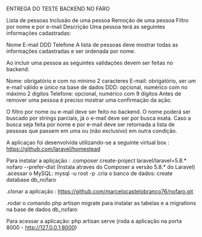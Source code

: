 ENTREGA DO TESTE BACKEND NO FARO

Lista de pessoas
Inclusão de uma pessoa
Remoção de uma pessoa
Filtro por nome e por e-mail
Descrição
Uma pessoa terá as seguintes informações cadastradas:

Nome
E-mail
DDD
Telefone
A lista de pessoas deve mostrar todas as informações cadastradas e ser ordenada por nome.

Ao incluir uma pessoa as seguintes validações devem ser feitas no backend:

Nome: obrigatório e com no mínimo 2 caracteres
E-mail: obrigatório, ser um e-mail válido e único na base de dados
DDD: opcional, numérico com no máximo 2 dígitos
Telefone: opcional, numérico com 9 dígitos
Antes de remover uma pessoa é preciso mostrar uma confirmação da ação.

O filtro por nome ou e-mail deve ser feito no backend. O nome poderá ser buscado por strings parciais, já o e-mail deve ser por busca exata. Caso a busca seja feita por nome e por e-mail deve ser retornada a lista de pessoas que passem em uma ou (não exclusivo) em outra condição.

A aplicaçao foi desenvolvida utilizando-se a seguinte virtual box :
https://github.com/laravel/homestead

Para instalar a apliçação :
.composer create-project laravel/laravel=5.8.* nofaro --prefer-dist (Instala atraves do Composer a versão 5.8.* do Laravel)
.acessar o MySQL:
mysql -u root -p
.cria o banco de dados:
create database db_nofaro

.clonar a aplicação :
https://github.com/marcelocastelobranco76/nofaro.git

.rodar o comando php artisan migrate para instalar as tabelas e a migrations na base de dados db_nofaro

Para acessar a aplicação:
php artisan serve (roda a aplicação na porta 8000 - http://127.0.0.1:8000)

